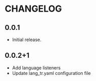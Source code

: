 # CHANGELOG

## 0.0.1

* Initial release.

## 0.0.2+1

* Add language listeners
* Update lang_tr.yaml configuration file
